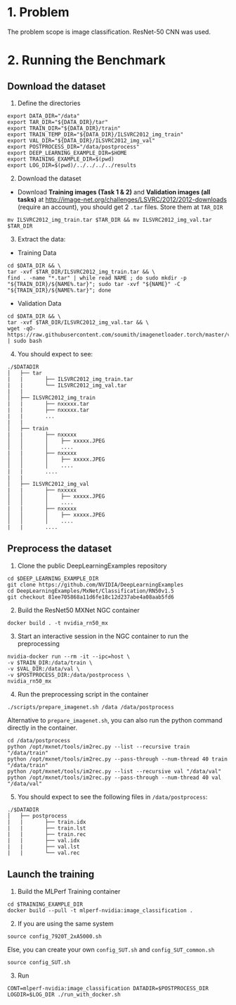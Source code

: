 # 1. Problem

The problem scope is image classification. ResNet-50 CNN was used. 

# 2. Running the Benchmark

## Download the dataset

1. Define the directories
```
export DATA_DIR="/data"
export TAR_DIR="${DATA_DIR}/tar"
export TRAIN_DIR="${DATA_DIR}/train"
export TRAIN_TEMP_DIR="${DATA_DIR}/ILSVRC2012_img_train"
export VAL_DIR="${DATA_DIR}/ILSVRC2012_img_val"
export POSTPROCESS_DIR="/data/postprocess"
export DEEP_LEARNING_EXAMPLE_DIR=$HOME
export TRAINING_EXAMPLE_DIR=$(pwd)
export LOG_DIR=$(pwd)/../../../../results
```

2. Download the dataset

* Download **Training images (Task 1 &amp; 2)** and **Validation images (all tasks)** at http://image-net.org/challenges/LSVRC/2012/2012-downloads (require an account), you should get 2 `.tar` files. Store them at `TAR_DIR`
```
mv ILSVRC2012_img_train.tar $TAR_DIR && mv ILSVRC2012_img_val.tar $TAR_DIR
```

3. Extract the data:
* Training Data
```
cd $DATA_DIR && \
tar -xvf $TAR_DIR/ILSVRC2012_img_train.tar && \
find . -name "*.tar" | while read NAME ; do sudo mkdir -p "${TRAIN_DIR}/${NAME%.tar}"; sudo tar -xvf "${NAME}" -C "${TRAIN_DIR}/${NAME%.tar}"; done
```

* Validation Data
```
cd $DATA_DIR && \
tar -xvf $TAR_DIR/ILSVRC2012_img_val.tar && \
wget -qO- https://raw.githubusercontent.com/soumith/imagenetloader.torch/master/valprep.sh | sudo bash
```

4. You should expect to see:
```
./$DATADIR
│   ├── tar
|   |       ├── ILSVRC2012_img_train.tar
|   |       └── ILSVRC2012_img_val.tar
|   |
│   ├── ILSVRC2012_img_train
|   |       ├── nxxxxx.tar
|   |       ├── nxxxxx.tar
|   |       ...
|   |
│   ├── train
|   |       ├── nxxxxx
│   │       │    ├── xxxxx.JPEG
│   │       │    ....
|   |       ├── nxxxxx
│   │       │    ├── xxxxx.JPEG
│   │       │    ....
|   |       ....
|   |
│   ├── ILSVRC2012_img_val
|   |       ├── nxxxxx
│   │       │    ├── xxxxx.JPEG
│   │       │    ....
|   |       ├── nxxxxx
│   │       │    ├── xxxxx.JPEG
│   │       │    ....
|   |       ....
```

## Preprocess the dataset
1. Clone the public DeepLearningExamples repository
```
cd $DEEP_LEARNING_EXAMPLE_DIR
git clone https://github.com/NVIDIA/DeepLearningExamples
cd DeepLearningExamples/MxNet/Classification/RN50v1.5
git checkout 81ee705868a11d6fe18c12d237abe4a08aab5fd6
```

2. Build the ResNet50 MXNet NGC container
```
docker build . -t nvidia_rn50_mx
```

3. Start an interactive session in the NGC container to run the preprocessing
```
nvidia-docker run --rm -it --ipc=host \
-v $TRAIN_DIR:/data/train \
-v $VAL_DIR:/data/val \
-v $POSTPROCESS_DIR:/data/postprocess \
nvidia_rn50_mx
```

4. Run the preprocessing script in the container
```
./scripts/prepare_imagenet.sh /data /data/postprocess
``` 
Alternative to `prepare_imagenet.sh`, you can also run the python command directly in the container.
```
cd /data/postprocess
python /opt/mxnet/tools/im2rec.py --list --recursive train "/data/train"
python /opt/mxnet/tools/im2rec.py --pass-through --num-thread 40 train "/data/train"
python /opt/mxnet/tools/im2rec.py --list --recursive val "/data/val"
python /opt/mxnet/tools/im2rec.py --pass-through --num-thread 40 val "/data/val"
```

5. You should expect to see the following files in `/data/postprocess`:
```
./$DATADIR
│   ├── postprocess
|   |       ├── train.idx
|   |       ├── train.lst
|   |       ├── train.rec
|   |       ├── val.idx
|   |       ├── val.lst
|   |       └── val.rec
```

## Launch the training

1. Build the MLPerf Training container
```
cd $TRAINING_EXAMPLE_DIR
docker build --pull -t mlperf-nvidia:image_classification .
```

2. If you are using the same system
```
source config_7920T_2xA5000.sh
```
Else, you can create your own `config_SUT.sh` and `config_SUT_common.sh`
```
source config_SUT.sh
```

3. Run
```
CONT=mlperf-nvidia:image_classification DATADIR=$POSTPROCESS_DIR LOGDIR=$LOG_DIR ./run_with_docker.sh
```